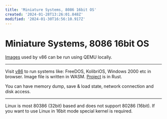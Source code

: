 ```yaml
---
title: 'Miniature Systems, 8086 16bit OS'
created: '2024-01-28T13:26:01.848Z'
modified: '2024-01-30T16:56:10.917Z'
---
```


# Miniature Systems, 8086 16bit OS

[Images](https://github.com/copy/images) used by v86 can be run using QEMU locally.

---

Visit [v86](https://copy.sh/v86/) to run systems like: FreeDOS, KolibriOS, Windows 2000 etc in browser. Image file is written in WASM. [Project](https://github.com/copy/v86) is in Rust.

You can have memory dump, save & load state, network connection and disk access.

---

Linux is most 80386 (32bit) based and does not support 80286 (16bit). If you want to use Linux in 16bit mode special kernel is required.
